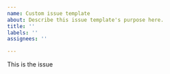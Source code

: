```yaml
---
name: Custom issue template
about: Describe this issue template's purpose here.
title: ''
labels: ''
assignees: ''

---
```


This is the issue
